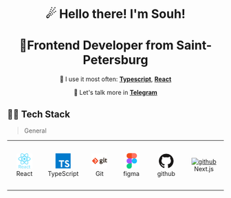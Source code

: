 <h1 align="center">☄  Hello there! I'm Souh!</h1>

<h1 align="center">🗻Frontend Developer from Saint-Petersburg</h1>
<p align="center">
🔮 I use it most often: 
<a href="https://www.typescriptlang.org/" target="_blank"><b>Typescript</b></a>,
<a href="https://react.dev/" target="_blank"><b>React</b></a>
</p>

<p align="center">
🌌 Let's talk more in  
<a href="https://t.me/souhhhh" target="_blank"><b>Telegram</b></a>
</p>

 
## 🐱‍👤 Tech Stack

> General
<table width='100%'>
  <tr>
    <td align="center" width="110" height="90">
      <a href="#souh">
        <img src="https://github.com/devicons/devicon/blob/master/icons/react/react-original-wordmark.svg" width="36" height="36" alt="javascript" />
      </a>
      <br>React
    </td>
    <td align="center" width="110" height="90">
      <a href="#souh">
        <img src="https://github.com/devicons/devicon/blob/master/icons/typescript/typescript-original.svg" width="36" height="36" alt="typescript" />
      </a>
      <br>TypeScript
    </td>
        <td align="center" width="110" height="90">
      <a href="#souh">
        <img src="https://github.com/devicons/devicon/blob/master/icons/git/git-original-wordmark.svg" width="36" height="36" alt="Html5" />
      </a>
      <br>Git
    </td>
    <td align="center" width="110" height="90">
      <a href="#souh" >
        <img src="https://raw.githubusercontent.com/devicons/devicon/1119b9f84c0290e0f0b38982099a2bd027a48bf1/icons/figma/figma-original.svg" width="36" height="36" alt="figma" />
      </a>
      <br>figma
    </td>
     <td align="center" width="110" height="90"> 
      <a href="#souh" >
        <img src="https://github.com/devicons/devicon/blob/master/icons/github/github-original.svg" width="36" height="36" alt="github" />
      </a>
      <br>github
    </td>
   <td align="center" width="130" height="110"> 
      <a href="#souh" >
        <img src="[https://github.com/devicons/devicon/blob/master/icons/nextjs/nextjs-line-wordmark.svg](https://github.com/devicons/devicon/blob/master/icons/nextjs/nextjs-original-wordmark.svg)" width="36" height="36" alt="github" />
      </a>
      <br>Next.js
   </td>  
  </tr> 
</table>
